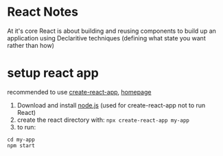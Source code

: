 # React Notes

At it's core React is about building and reusing components to build up an application using Declaritive techniques (defining what state you want rather than how)

# setup react app

recommended to use [create-react-app](https://github.com/facebook/create-react-app), [homepage](https://create-react-app.dev/)

1. Download and install [node.js](https://nodejs.org/en/) (used for create-react-app not to run React)
2. create the react directory with: `npx create-react-app my-app`
3. to run:

```
cd my-app
npm start
```
